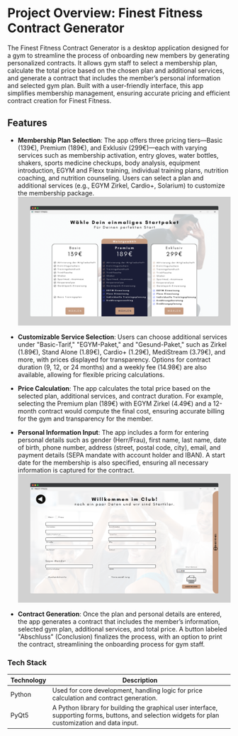 # Project Overview: Finest Fitness Contract Generator

The Finest Fitness Contract Generator is a desktop application designed for a gym to streamline the process of onboarding new members by generating personalized contracts. It allows gym staff to select a membership plan, calculate the total price based on the chosen plan and additional services, and generate a contract that includes the member’s personal information and selected gym plan. Built with a user-friendly interface, this app simplifies membership management, ensuring accurate pricing and efficient contract creation for Finest Fitness.

## Features

- **Membership Plan Selection**: The app offers three pricing tiers—Basic (139€), Premium (189€), and Exklusiv (299€)—each with varying services such as membership activation, entry gloves, water bottles, shakers, sports medicine checkups, body analysis, equipment introduction, EGYM and Flexx training, individual training plans, nutrition coaching, and nutrition counseling. Users can select a plan and additional services (e.g., EGYM Zirkel, Cardio+, Solarium) to customize the membership package.  
  ![Membership Plans](https://github.com/Junaid-Nazir-828/project_overview/blob/main/public/Finest%20Fitness/plans.png "Membership Plans")

- **Customizable Service Selection**: Users can choose additional services under "Basic-Tarif," "EGYM-Paket," and "Gesund-Paket," such as Zirkel (1.89€), Stand Alone (1.89€), Cardio+ (1.29€), MediStream (3.79€), and more, with prices displayed for transparency. Options for contract duration (9, 12, or 24 months) and a weekly fee (14.98€) are also available, allowing for flexible pricing calculations.

- **Price Calculation**: The app calculates the total price based on the selected plan, additional services, and contract duration. For example, selecting the Premium plan (189€) with EGYM Zirkel (4.49€) and a 12-month contract would compute the final cost, ensuring accurate billing for the gym and transparency for the member.

- **Personal Information Input**: The app includes a form for entering personal details such as gender (Herr/Frau), first name, last name, date of birth, phone number, address (street, postal code, city), email, and payment details (SEPA mandate with account holder and IBAN). A start date for the membership is also specified, ensuring all necessary information is captured for the contract.  
  ![Personal Information](https://github.com/Junaid-Nazir-828/project_overview/blob/main/public/Finest%20Fitness/personal_info.png "Personal Information")

- **Contract Generation**: Once the plan and personal details are entered, the app generates a contract that includes the member’s information, selected gym plan, additional services, and total price. A button labeled "Abschluss" (Conclusion) finalizes the process, with an option to print the contract, streamlining the onboarding process for gym staff.

### Tech Stack

| **Technology** | **Description**                                                                 |
|----------------|---------------------------------------------------------------------------------|
| Python         | Used for core development, handling logic for price calculation and contract generation. |
| PyQt5          | A Python library for building the graphical user interface, supporting forms, buttons, and selection widgets for plan customization and data input. |
